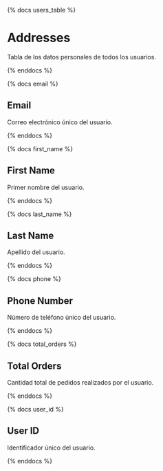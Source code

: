 {% docs users_table %}

# Addresses
Tabla de los datos personales de todos los usuarios.

{% enddocs %}

{% docs email %}

## Email

Correo electrónico único del usuario.

{% enddocs %}

{% docs first_name %}

## First Name

Primer nombre del usuario.

{% enddocs %}

{% docs last_name %}

## Last Name

Apellido del usuario.

{% enddocs %}

{% docs phone %}

## Phone Number

Número de teléfono único del usuario.

{% enddocs %}

{% docs total_orders %}

## Total Orders

Cantidad total de pedidos realizados por el usuario.

{% enddocs %}

{% docs user_id %}

## User ID

Identificador único del usuario.

{% enddocs %}
